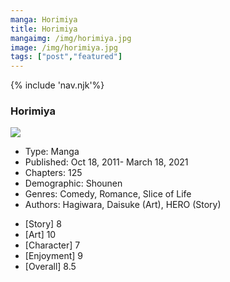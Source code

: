 ```yaml
--- 
manga: Horimiya
title: Horimiya
mangaimg: /img/horimiya.jpg 
image: /img/horimiya.jpg 
tags: ["post","featured"]
---
```

<link rel="stylesheet" href="/style/style.css">
{% include 'nav.njk'%}
<h3 class="blog-title">Horimiya</h3>
<img src="/img/Horimiya.jpg" class="blog-image">

<div class="description">
<ul class="info">
  <li>Type: Manga</li>
  <li>Published: Oct 18, 2011- March 18, 2021</li>
  <li>Chapters: 125</li>
  <li>Demographic: Shounen</li>
  <li>Genres: Comedy, Romance, Slice of Life</li>
  <li>Authors: Hagiwara, Daisuke (Art), HERO (Story)</li>
</ul>
<ul class="rating">
  <li>[Story] 8</li>
  <li>[Art] 10</li>
  <li>[Character] 7</li>
  <li>[Enjoyment] 9</li>
  <li>[Overall] 8.5</li>
</ul>
</div>


